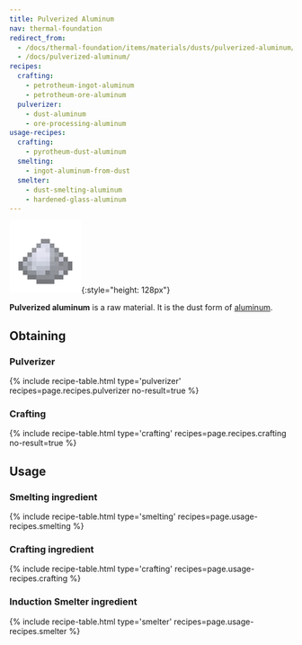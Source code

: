 ```yaml
---
title: Pulverized Aluminum
nav: thermal-foundation
redirect_from:
  - /docs/thermal-foundation/items/materials/dusts/pulverized-aluminum/
  - /docs/pulverized-aluminum/
recipes:
  crafting:
    - petrotheum-ingot-aluminum
    - petrotheum-ore-aluminum
  pulverizer:
    - dust-aluminum
    - ore-processing-aluminum
usage-recipes:
  crafting:
    - pyrotheum-dust-aluminum
  smelting:
    - ingot-aluminum-from-dust
  smelter:
    - dust-smelting-aluminum
    - hardened-glass-aluminum
---
```


![Pulverized aluminum](/assets/images/thermal-foundation/dust-aluminum.png){:style="height: 128px"}


**Pulverized aluminum** is a raw material. It is the dust form of
[aluminum](/docs/aluminum-ingot/).


Obtaining
---------

### Pulverizer
{% include recipe-table.html type='pulverizer' recipes=page.recipes.pulverizer no-result=true %}

### Crafting
{% include recipe-table.html type='crafting' recipes=page.recipes.crafting no-result=true %}


Usage
-----

### Smelting ingredient
{% include recipe-table.html type='smelting' recipes=page.usage-recipes.smelting %}

### Crafting ingredient
{% include recipe-table.html type='crafting' recipes=page.usage-recipes.crafting %}

### Induction Smelter ingredient
{% include recipe-table.html type='smelter' recipes=page.usage-recipes.smelter %}
